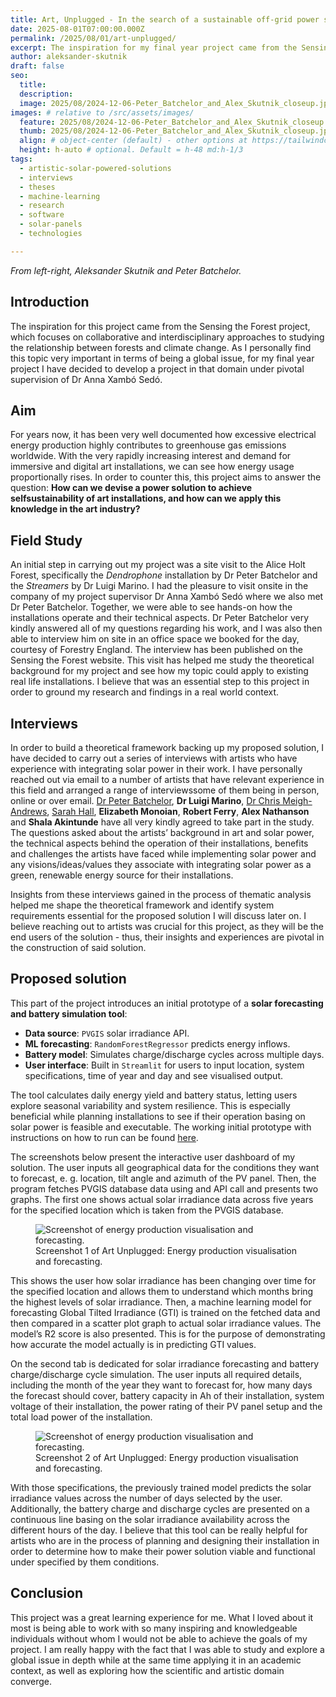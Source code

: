 ```yaml
---
title: Art, Unplugged - In the search of a sustainable off-grid power solution for immersive art installations
date: 2025-08-01T07:00:00.000Z
permalink: /2025/08/01/art-unplugged/
excerpt: The inspiration for my final year project came from the Sensing the Forest project, which focuses on collaborative and interdisciplinary approaches to studying the relationship between forests and climate change. 
author: aleksander-skutnik
draft: false
seo:
  title:
  description:
  image: 2025/08/2024-12-06-Peter_Batchelor_and_Alex_Skutnik_closeup.jpg #
images: # relative to /src/assets/images/
  feature: 2025/08/2024-12-06-Peter_Batchelor_and_Alex_Skutnik_closeup.jpg #
  thumb: 2025/08/2024-12-06-Peter_Batchelor_and_Alex_Skutnik_closeup.jpg #
  align: # object-center (default) - other options at https://tailwindcss.com/docs/object-position
  height: h-auto # optional. Default = h-48 md:h-1/3
tags:
  - artistic-solar-powered-solutions
  - interviews
  - theses
  - machine-learning
  - research
  - software
  - solar-panels
  - technologies

---
```


*From left-right, Aleksander Skutnik and Peter Batchelor.*

## Introduction

The inspiration for this project came from the Sensing the Forest project, which focuses on collaborative and interdisciplinary approaches to studying the relationship between forests and climate change. As I personally find this topic very important in terms of being a global issue, for my final year project I have decided to develop a project in that domain under pivotal supervision of Dr Anna Xambó Sedó.

## Aim

For years now, it has been very well documented how excessive electrical energy production highly contributes to greenhouse gas emissions worldwide. With the very rapidly increasing interest and demand for immersive and digital art installations, we can see how energy usage proportionally rises. In order to counter this, this project aims to answer the question: **How can we devise a power solution to achieve selfsustainability of art installations, and how can we apply this knowledge in the art industry?**

## Field Study

An initial step in carrying out my project was a site visit to the Alice Holt Forest, specifically the *Dendrophone* installation by Dr Peter Batchelor and the *Streamers* by Dr Luigi Marino. I had the pleasure to visit onsite in the company of my project supervisor Dr Anna Xambó Sedó where we also met Dr Peter Batchelor. Together, we were able to see hands-on how the installations operate and their technical aspects. Dr Peter Batchelor very kindly answered all of my questions regarding his work, and I was also then able to interview him on site in an office space we booked for the day, courtesy of Forestry England. The interview has been published on the Sensing the Forest website. This visit has helped me study the theoretical background for my project and see how my topic could apply to existing real life installations. I believe that was an essential step to this project in order to ground my research and findings in a real world context.

## Interviews

In order to build a theoretical framework backing up my proposed solution, I have decided to carry out a series of interviews with artists who have experience with integrating solar power in their work. I have personally reached out via email to a number of artists that have relevant experience in this field and arranged a range of interviewssome of them being in person, online or over email. [Dr Peter Batchelor](/2025/02/08/an-interview-with-peter-batchelor/), **Dr Luigi Marino**, [Dr Chris Meigh-Andrews](/2025/03/14/an-interview-with-chris-meigh-andrews/), [Sarah Hall](/2025/03/10/an-interview-with-sarah-hall/), **Elizabeth Monoian**, **Robert Ferry**, **Alex Nathanson** and **Shala Akintunde** have all very kindly agreed to take part in the study. The questions asked about the artists’ background in art and solar power, the technical aspects behind the operation of their installations, benefits and challenges the artists have faced while implementing solar power and any visions/ideas/values they associate with integrating solar power as a green, renewable energy source for their installations.

Insights from these interviews gained in the process of thematic analysis helped me shape the theoretical framework and identify system requirements essential for the proposed solution I will discuss later on. I believe reaching out to artists was crucial for this project, as they will be the end users of the solution - thus, their insights and experiences are pivotal in the construction of said solution.

## Proposed solution

This part of the project introduces an initial prototype of a **solar forecasting and battery simulation tool**:

* **Data source**: `PVGIS` solar irradiance API.
* **ML forecasting**: `RandomForestRegressor` predicts energy inflows.
* **Battery model**: Simulates charge/discharge cycles across multiple days.
* **User interface**: Built in `Streamlit` for users to input location, system specifications, time of year and day and see visualised output.

The tool calculates daily energy yield and battery status, letting users explore seasonal variability and system resilience. This is especially beneficial while planning installations to see if their operation basing on solar power is feasible and executable. The working initial prototype with instructions on how to run can be found [here](https://github.com/askutnik/artunplugged).

The screenshots below present the interactive user dashboard of my solution. The user inputs all geographical data for the conditions they want to forecast, e. g. location, tilt angle and azimuth of the PV panel. Then, the program fetches PVGIS database data using and API call and presents two graphs. The first one shows actual solar irradiance data across five years for the specified location which is taken from the PVGIS database.

<div class="flex justify-center items-center">
<figure>
<img class="mt-4 mb-4" src="/assets/images/2025/08/art-unplugged-screenshot-1.jpg
" alt="Screenshot of energy production visualisation and forecasting.">
<figcaption>Screenshot 1 of Art Unplugged: Energy production visualisation and forecasting.</figcaption>
</figure>
</div>

This shows the user how solar irradiance has been changing over time for the specified location and allows them to understand which months bring the highest levels of solar irradiance. Then, a machine learning model for forecasting Global Tilted Irradiance (GTI) is trained on the fetched data and then compared in a scatter plot graph to actual solar irradiance values. The model’s R2 score is also presented. This is for the purpose of demonstrating how accurate the model actually is in predicting GTI values. 

On the second tab is dedicated for solar irradiance forecasting and battery charge/discharge cycle simulation. The user inputs all required details, including the month of the year they want to forecast for, how many days the forecast should cover, battery capacity in Ah of their installation, system voltage of their installation, the power rating of their PV panel setup and the total load power of the installation. 

<div class="flex justify-center items-center">
<figure>
<img class="mt-4 mb-4" src="/assets/images/2025/08/art-unplugged-screenshot-2.jpg
" alt="Screenshot of energy production visualisation and forecasting.">
<figcaption>Screenshot 2 of Art Unplugged: Energy production visualisation and forecasting.</figcaption>
</figure>
</div>

With those specifications, the previously trained model predicts the solar irradiance values across the number of days selected by the user. Additionally, the battery charge and discharge cycles are presented on a continuous line basing on the solar irradiance availability across the different hours of the day. I believe that this tool can be really helpful for artists who are in the process of planning and designing their installation in order to determine how to make their power solution viable and functional under specified by them conditions.

## Conclusion

This project was a great learning experience for me. What I loved about it most is being able to work with so many inspiring and knowledgeable individuals without whom I would not be able to achieve the goals of my project. I am really happy with the fact that I was able to study and explore a global issue in depth while at the same time applying it in an academic context, as well as exploring how the scientific and artistic domain converge.
